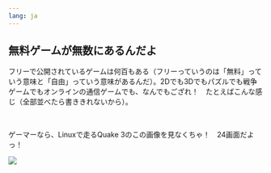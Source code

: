 ```yaml
---
lang: ja
---
```





<h2>無料ゲームが無数にあるんだよ</h2>

フリーで公開されているゲームは何百もある（フリーっていうのは「無料」っていう意味と「自由」っていう意味があるんだ）。2Dでも3Dでもパズルでも戦争ゲームでもオンラインの通信ゲームでも、なんでもござれ！　たとえばこんな感じ（全部並べたら書ききれないから）。

<div id="items">



<br class="clearboth" />


ゲーマーなら、Linuxで走るQuake 3のこの画像を見なくちゃ！　24画面だよっ！

<a href="Images/quake_24_screens.jpg"><img src="Images/quake_24_screens_thumbnail.jpg" /></a>





